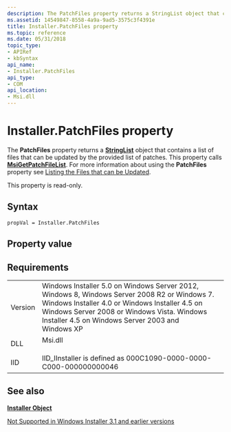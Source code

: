 ```yaml
---
description: The PatchFiles property returns a StringList object that contains a list of files that can be updated by the provided list of patches.
ms.assetid: 14549847-8558-4a9a-9ad5-3575c3f4391e
title: Installer.PatchFiles property
ms.topic: reference
ms.date: 05/31/2018
topic_type: 
- APIRef
- kbSyntax
api_name: 
- Installer.PatchFiles
api_type: 
- COM
api_location: 
- Msi.dll
---
```


# Installer.PatchFiles property

The **PatchFiles** property returns a [**StringList**](stringlist-object.md) object that contains a list of files that can be updated by the provided list of patches. This property calls [**MsiGetPatchFileList**](/windows/desktop/api/Msi/nf-msi-msigetpatchfilelista). For more information about using the **PatchFiles** property see [Listing the Files that can be Updated](listing-the-files-that-can-be-updated.md).

This property is read-only.

## Syntax


```JScript
propVal = Installer.PatchFiles
```



## Property value

## Requirements



|                    |                                                                                                                                                                                                                                                              |
|--------------------|--------------------------------------------------------------------------------------------------------------------------------------------------------------------------------------------------------------------------------------------------------------|
| Version<br/> | Windows Installer 5.0 on Windows Server 2012, Windows 8, Windows Server 2008 R2 or Windows 7. Windows Installer 4.0 or Windows Installer 4.5 on Windows Server 2008 or Windows Vista. Windows Installer 4.5 on Windows Server 2003 and Windows XP<br/> |
| DLL<br/>     | <dl> <dt>Msi.dll</dt> </dl>                                                                                                                                                                           |
| IID<br/>     | IID\_IInstaller is defined as 000C1090-0000-0000-C000-000000000046<br/>                                                                                                                                                                                |



## See also

<dl> <dt>

[**Installer Object**](installer-object.md)
</dt> <dt>

[Not Supported in Windows Installer 3.1 and earlier versions](not-supported-in-windows-installer-version-3-1.md)
</dt> </dl>

 

 




